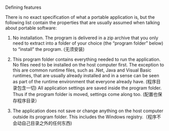 Defining features

There is no exact specification of what a portable application is, but the following list contain the properties that are usually assumed when talking about portable software:

1. No installation. The program is delivered in a zip archive that you only need to extract into a folder of your choice (the “program folder” below) to “install” the program. (无须安装)

2. This program folder contains everything needed to run the application. No files need to be installed on the host computer first. The exception to this are common runtime files, such as .Net, Java and Visual Basic runtimes, that are usually already installed and in a sense can be seen as part of the runtime environment that everyone already have. (程序目录包含一切)
All application settings are saved inside the program folder. Thus if the program folder is moved, settings come along too. (配置也保存程序目录）

3. The application does not save or change anything on the host computer outside its program folder. This includes the Windows registry.（程序不会动自己目录之外的任何东西)
